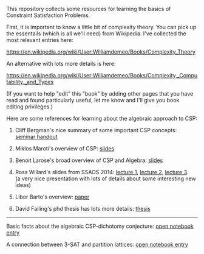 This repository collects some resources for learning the basics of Constraint
Satisfaction Problems.

First, it is important to know a little bit of complexity theory.  You can pick
up the essentails (which is all we'll need) from Wikipedia.  I've collected the
most relevant entries here:

https://en.wikipedia.org/wiki/User:Williamdemeo/Books/Complexity_Theory

An alternative with lots more details is here:

https://en.wikipedia.org/wiki/User:Williamdemeo/Books/Complexity,_Computability,_and_Types

(If you want to help "edit" this "book" by adding other pages that you have read
and found particularly useful, let me know and I'll give you book
editing privileges.)

Here are some references for learning about the algebraic approach to CSP:

1. Cliff Bergman's nice summary of some important CSP concepts:
   [seminar handout](https://orion.math.iastate.edu/jdhsmith/math/CSPGTUA.pdf)

2. Miklos Maroti's overview of CSP: [slides](http://www.math.u-szeged.hu/~mmaroti/pdf/talks/2012%20Tutorial%20on%20the%20constraint%20satisfaction%20problem.pdf)

3. Benoit Larose's broad overview of CSP and Algebra: [slides](http://www.lsv.ens-cachan.fr/Events/fmt2012/SLIDES/benoitlarose.pdf)

4. Ross Willard's slides from SSAOS 2014:
<a href="Slides/ssaos2014-hand1.pdf"> lecture 1</a>, 
<a href="Slides/ssaos2014-hand2.pdf"> lecture 2</a>, 
<a href="Slides/ssaos2014-hand3.pdf"> lecture 3</a>.  
(a very nice presentation with lots of details about some interesting new ideas)

5. Libor Barto's overview: [paper](http://www.karlin.mff.cuni.cz/~barto/Articles/Barto_SigLog_Final.pdf)

6. David Failing's phd thesis has lots more details: [thesis](http://www.davidfailing.com/papers/thesis.pdf)

--------------------

Basic facts about the algebraic CSP-dichotomy conjecture: [open notebook entry](http://williamdemeo.github.io/csp/)

A connection between 3-SAT and partition lattices: [open notebook entry](http://williamdemeo.github.io/2015/01/11/three-sat-and-partition-lattices/)



